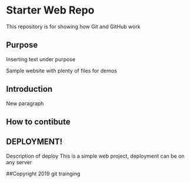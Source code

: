 # Starter Web Repo

This repository is for showing how Git and GitHub work

## Purpose
Inserting text under purpose
 
Sample website with plenty of files for demos

## Introduction
New paragraph
## How to contibute

## DEPLOYMENT!
Description of deploy
This is a simple web project, deployment can be on any server

##Copyright
2019 git trainging